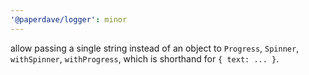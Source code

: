 ```yaml
---
'@paperdave/logger': minor
---
```


allow passing a single string instead of an object to `Progress`, `Spinner`, `withSpinner`, `withProgress`, which is shorthand for `{ text: ... }`.
